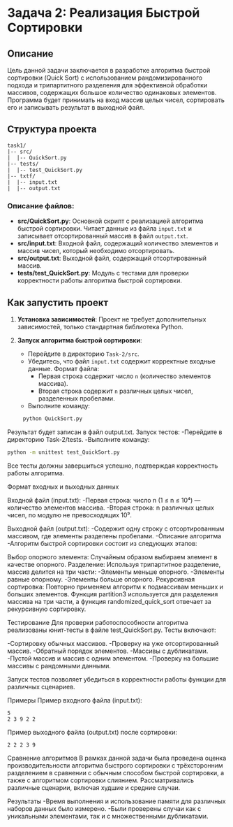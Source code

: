 # Задача 2: Реализация Быстрой Сортировки

## Описание

Цель данной задачи заключается в разработке алгоритма быстрой сортировки (Quick Sort) с использованием рандомизированного подхода и трипартитного разделения для эффективной обработки массивов, содержащих большое количество одинаковых элементов. Программа будет принимать на вход массив целых чисел, сортировать его и записывать результат в выходной файл. 

## Структура проекта
```
task1/
|-- src/
|  |-- QuickSort.py
|-- tests/
|  |-- test_QuickSort.py
|-- txtf/
|  |-- input.txt
|  |-- output.txt
```

### Описание файлов:

- **src/QuickSort.py**: Основной скрипт с реализацией алгоритма быстрой сортировки. Читает данные из файла `input.txt` и записывает отсортированный массив в файл `output.txt`.
- **src/input.txt**: Входной файл, содержащий количество элементов и массив чисел, который необходимо отсортировать.
- **src/output.txt**: Выходной файл, содержащий отсортированный массив.
- **tests/test_QuickSort.py**: Модуль с тестами для проверки корректности работы алгоритма быстрой сортировки.

## Как запустить проект

1. **Установка зависимостей**: Проект не требует дополнительных зависимостей, только стандартная библиотека Python.

2. **Запуск алгоритма быстрой сортировки**:

   - Перейдите в директорию `Task-2/src`.
   - Убедитесь, что файл `input.txt` содержит корректные входные данные. Формат файла:
     - Первая строка содержит число `n` (количество элементов массива).
     - Вторая строка содержит `n` различных целых чисел, разделенных пробелами.
   - Выполните команду:
```sh
     python QuickSort.py
```
Результат будет записан в файл output.txt.
Запуск тестов:
  -Перейдите в директорию Task-2/tests.
  -Выполните команду:
  ```bash
  python -m unittest test_QuickSort.py
  ```
Все тесты должны завершиться успешно, подтверждая корректность работы алгоритма.

Формат входных и выходных данных

Входной файл (input.txt):
  -Первая строка: число n (1 ≤ n ≤ 10⁴) — количество элементов массива.
  -Вторая строка: n различных целых чисел, по модулю не превосходящих 10⁹.
  
Выходной файл (output.txt):
  -Содержит одну строку с отсортированным массивом, где элементы разделены пробелами.
  -Описание алгоритма
  -Алгоритм быстрой сортировки состоит из следующих этапов:

Выбор опорного элемента: Случайным образом выбираем элемент в качестве опорного.
Разделение: Используя трипартитное разделение, массив делится на три части:
  -Элементы меньше опорного.
  -Элементы равные опорному.
  -Элементы больше опорного.
Рекурсивная сортировка: Повторно применяем алгоритм к подмассивам меньших и больших элементов.
Функция partition3 используется для разделения массива на три части, а функция randomized_quick_sort отвечает за рекурсивную сортировку.

Тестирование
Для проверки работоспособности алгоритма реализованы юнит-тесты в файле test_QuickSort.py. Тесты включают:

  -Сортировку обычных массивов.
  -Проверку на уже отсортированный массив.
  -Обратный порядок элементов.
  -Массивы с дубликатами.
  -Пустой массив и массив с одним элементом.
  -Проверку на большие массивы с рандомными данными.

Запуск тестов позволяет убедиться в корректности работы функции для различных сценариев.

Примеры
Пример входного файла (input.txt):
```
5 
2 3 9 2 2
```
Пример выходного файла (output.txt) после сортировки:
```
2 2 2 3 9
```
Сравнение алгоритмов
В рамках данной задачи была проведена оценка производительности алгоритма быстрого сортировки с трёхсторонним разделением в сравнении с обычным способом быстрой сортировки, а также с алгоритмом сортировки слиянием. Рассматривались различные сценарии, включая худшие и средние случаи.

Результаты
  -Время выполнения и использование памяти для различных наборов данных было измерено.
  -Были проверены случаи как с уникальными элементами, так и с множественными дубликатами.
  

